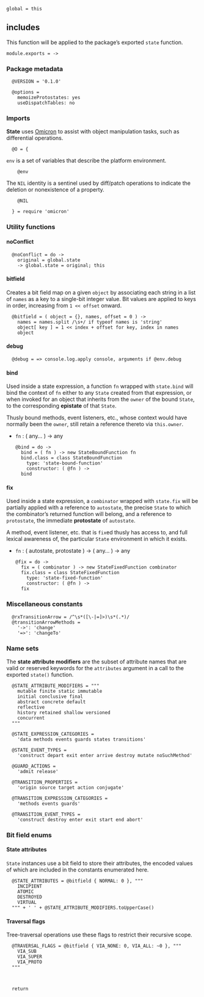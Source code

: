    global = this



## includes

This function will be applied to the package’s exported `state` function.

    module.exports = ->


### Package metadata

      @VERSION = '0.1.0'

      @options =
        memoizeProtostates: yes
        useDispatchTables: no



### Imports

**State** uses [Omicron][] to assist with object manipulation tasks, such as
differential operations.

      @O = {

`env` is a set of variables that describe the platform environment.

        @env

The `NIL` identity is a sentinel used by diff/patch operations to indicate
the deletion or nonexistence of a property.

        @NIL

      } = require 'omicron'



### Utility functions


#### noConflict

      @noConflict = do ->
        original = global.state
        -> global.state = original; this


#### bitfield

Creates a bit field map on a given `object` by associating each string in a
list of `names` as a key to a single-bit integer value. Bit values are applied
to keys in order, increasing from `1 << offset` onward.

      @bitfield = ( object = {}, names, offset = 0 ) ->
        names = names.split /\s+/ if typeof names is 'string'
        object[ key ] = 1 << index + offset for key, index in names
        object


#### debug

      @debug = => console.log.apply console, arguments if @env.debug


#### bind

Used inside a state expression, a function `fn` wrapped with `state.bind` will
bind the context of `fn` either to any `State` created from that expression, or
when invoked for an object that inherits from the `owner` of the bound `State`,
to the corresponding **epistate** of that `State`.

Thusly bound methods, event listeners, etc., whose context would have normally
been the `owner`, still retain a reference thereto via `this.owner`.

* `fn` : ( any… ) → any

      @bind = do ->
        bind = ( fn ) -> new StateBoundFunction fn
        bind.class = class StateBoundFunction
          type: 'state-bound-function'
          constructor: ( @fn ) ->
        bind


#### fix

Used inside a state expression, a `combinator` wrapped with `state.fix` will
be partially applied with a reference to `autostate`, the precise `State` to
which the combinator’s returned function will belong, and a reference to
`protostate`, the immediate **protostate** of `autostate`.

A method, event listener, etc. that is `fix`ed thusly has access to, and full
lexical awareness of, the particular `State` environment in which it exists.

* `fn` : ( autostate, protostate ) → ( any… ) → any

      @fix = do ->
        fix = ( combinator ) -> new StateFixedFunction combinator
        fix.class = class StateFixedFunction
          type: 'state-fixed-function'
          constructor: ( @fn ) ->
        fix



### Miscellaneous constants

      @rxTransitionArrow = /^\s*([\-|=]>)\s*(.*)/
      @transitionArrowMethods =
        '->': 'change'
        '=>': 'changeTo'



### Name sets

The **state attribute modifiers** are the subset of attribute names that are
valid or reserved keywords for the `attributes` argument in a call to the
exported `state()` function.

      @STATE_ATTRIBUTE_MODIFIERS = """
        mutable finite static immutable
        initial conclusive final
        abstract concrete default
        reflective
        history retained shallow versioned
        concurrent
      """

      @STATE_EXPRESSION_CATEGORIES =
        'data methods events guards states transitions'

      @STATE_EVENT_TYPES =
        'construct depart exit enter arrive destroy mutate noSuchMethod'

      @GUARD_ACTIONS =
        'admit release'

      @TRANSITION_PROPERTIES =
        'origin source target action conjugate'

      @TRANSITION_EXPRESSION_CATEGORIES =
        'methods events guards'

      @TRANSITION_EVENT_TYPES =
        'construct destroy enter exit start end abort'



### Bit field enums


#### State attributes

`State` instances use a bit field to store their attributes, the encoded values
of which are included in the constants enumerated here.

      @STATE_ATTRIBUTES = @bitfield { NORMAL: 0 }, """
        INCIPIENT
        ATOMIC
        DESTROYED
        VIRTUAL
      """ + ' ' + @STATE_ATTRIBUTE_MODIFIERS.toUpperCase()


#### Traversal flags

Tree-traversal operations use these flags to restrict their recursive scope.

      @TRAVERSAL_FLAGS = @bitfield { VIA_NONE: 0, VIA_ALL: ~0 }, """
        VIA_SUB
        VIA_SUPER
        VIA_PROTO
      """



      return



[Omicron]: https://github.com/nickfargo/omicron
